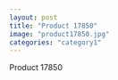 ```yaml
---
layout: post
title: "Product 17850"
image: "product17850.jpg"
categories: "category1"
---
```

Product 17850
